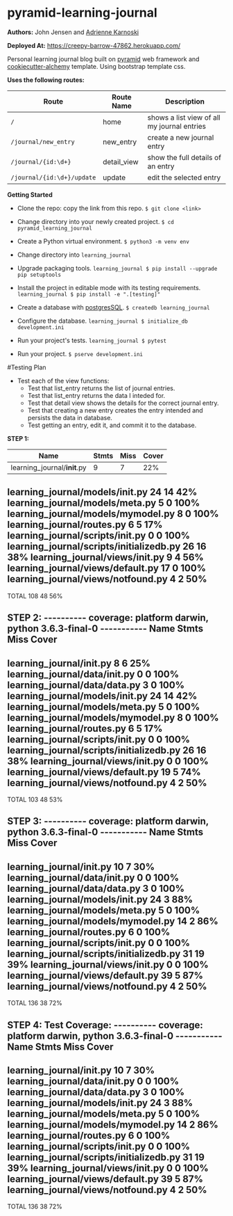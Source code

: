 # pyramid-learning-journal

**Authors:** John Jensen and [Adrienne Karnoski](https://github.com/adriennekarnoski)

**Deployed At:** https://creepy-barrow-47862.herokuapp.com/

Personal learning journal blog built on [pyramid](https://docs.pylonsproject.org/projects/pyramid/en/latest/#) web framework and [cookiecutter-alchemy](https://github.com/Pylons/pyramid-cookiecutter-alchemy) template. Using bootstrap template css.

**Uses the following routes:**

| Route | Route Name | Description |
| --- | --- | --- |
| `/` | home | shows a list view of all my journal entries |
| `/journal/new_entry` |  new_entry | create a new journal entry |
| `/journal/{id:\d+}` | detail_view | show the full details of an entry |
| `/journal/{id:\d+}/update` | update | edit the selected entry |


**Getting Started**
- Clone the repo: copy the link from this repo.
    `$ git clone <link>`

- Change directory into your newly created project.
    `$ cd pyramid_learning_journal`

- Create a Python virtual environment.
    `$ python3 -m venv env`

- Change directory into `learning_journal`

- Upgrade packaging tools.
    `learning_journal $ pip install --upgrade pip setuptools`

- Install the project in editable mode with its testing requirements.
    `learning_journal $ pip install -e ".[testing]"`

- Create a database with [postgresSQL](https://www.postgresql.org/).
    `$ createdb learning_journal`

- Configure the database.
    `learning_journal $ initialize_db development.ini`

- Run your project's tests.
    `learning_journal $ pytest`

- Run your project.
    `$ pserve development.ini`


#Testing Plan

* Test each of the view functions:
    * Test that list_entry returns the list of journal entries.
    * Test that list_entry returns the data I inteded for.
    * Test that detail view shows the details for the correct journal entry.
    * Test that creating a new entry creates the entry intended and persists the data in database.
    * Test getting an entry, edit it, and commit it to the database.



**STEP 1:**

| Name |                                       Stmts |  Miss | Cover |
| --- | --- | --- | --- |
| learning_journal/__init__.py        |           9   |   7  |  22%
learning_journal/models/__init__.py           24     14    42%
learning_journal/models/meta.py                5      0   100%
learning_journal/models/mymodel.py             8      0   100%
learning_journal/routes.py                     6      5    17%
learning_journal/scripts/__init__.py           0      0   100%
learning_journal/scripts/initializedb.py      26     16    38%
learning_journal/views/__init__.py             9      4    56%
learning_journal/views/default.py             17      0   100%
learning_journal/views/notfound.py             4      2    50%
--------------------------------------------------------------
TOTAL                                        108     48    56%

**STEP 2:**
---------- coverage: platform darwin, python 3.6.3-final-0 -----------
Name                                       Stmts   Miss  Cover
--------------------------------------------------------------
learning_journal/__init__.py                   8      6    25%
learning_journal/data/__init__.py              0      0   100%
learning_journal/data/data.py                  3      0   100%
learning_journal/models/__init__.py           24     14    42%
learning_journal/models/meta.py                5      0   100%
learning_journal/models/mymodel.py             8      0   100%
learning_journal/routes.py                     6      5    17%
learning_journal/scripts/__init__.py           0      0   100%
learning_journal/scripts/initializedb.py      26     16    38%
learning_journal/views/__init__.py             0      0   100%
learning_journal/views/default.py             19      5    74%
learning_journal/views/notfound.py             4      2    50%
--------------------------------------------------------------
TOTAL                                        103     48    53%

**STEP 3:**
---------- coverage: platform darwin, python 3.6.3-final-0 -----------
Name                                       Stmts   Miss  Cover
--------------------------------------------------------------
learning_journal/__init__.py                  10      7    30%
learning_journal/data/__init__.py              0      0   100%
learning_journal/data/data.py                  3      0   100%
learning_journal/models/__init__.py           24      3    88%
learning_journal/models/meta.py                5      0   100%
learning_journal/models/mymodel.py            14      2    86%
learning_journal/routes.py                     6      0   100%
learning_journal/scripts/__init__.py           0      0   100%
learning_journal/scripts/initializedb.py      31     19    39%
learning_journal/views/__init__.py             0      0   100%
learning_journal/views/default.py             39      5    87%
learning_journal/views/notfound.py             4      2    50%
--------------------------------------------------------------
TOTAL                                        136     38    72%

**STEP 4:**
Test Coverage:
---------- coverage: platform darwin, python 3.6.3-final-0 -----------
Name                                       Stmts   Miss  Cover
--------------------------------------------------------------
learning_journal/__init__.py                  10      7    30%
learning_journal/data/__init__.py              0      0   100%
learning_journal/data/data.py                  3      0   100%
learning_journal/models/__init__.py           24      3    88%
learning_journal/models/meta.py                5      0   100%
learning_journal/models/mymodel.py            14      2    86%
learning_journal/routes.py                     6      0   100%
learning_journal/scripts/__init__.py           0      0   100%
learning_journal/scripts/initializedb.py      31     19    39%
learning_journal/views/__init__.py             0      0   100%
learning_journal/views/default.py             39      5    87%
learning_journal/views/notfound.py             4      2    50%
--------------------------------------------------------------
TOTAL                                        136     38    72%

